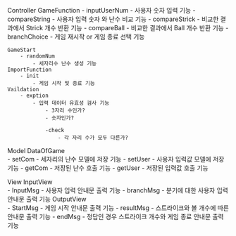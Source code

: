 Controller
	GameFunction
		- inputUserNum
			- 사용자 숫자 입력 기능
		- compareString
			- 사용자 입력 숫자 와 난수 비교 기능
		- compareStrick
			- 비교한 결과에서 Strick 개수 반환 기능
		- compareBall
			- 비교한 결과에서 Ball 개수 반환 기능
		- branchChoice
			- 게임 재시작 or 게임 종료 선택 기능
			
	GameStart		
		- randomNum
			- 세자리수 난수 생성 기능
	ImportFunction
		- init
			- 게임 시작 및 종료 기능 
	Vaildation		
		- exption
			- 입력 데이터 유효성 검사 기능
				- 3자리 수인가?
				- 숫자인가?

				-check
					- 각 자리 수가 모두 다른가?
	
Model
	DataOfGame		
		- setCom
			- 세자리의 난수 모델에 저장 기능
		- setUser
			- 사용자 입력값 모델에 저장 기능 
		- getCom
			- 저장된 난수 호출 기능
		- getUser
			- 저장된 입력값 호출 기능
					
View
	InputView		
		- InputMsg
			- 사용자 입력 안내문 출력 기능
		- branchMsg
			- 분기에 대한 사용자 입력 안내문 출력 기능
	OutputView		
		- StartMsg
			- 게임 시작 안내문 출력 기능
		- resultMsg
			- 스트라이크와 볼 개수에 따른 안내문 출력 기능
		- endMsg
			- 정답인 경우 스트라이크 개수와 게임 종료 안내문 출력 기능
